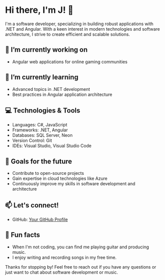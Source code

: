 # Hi there, I'm J! 👋

I'm a software developer, specializing in building robust applications with .NET and Angular. With a keen interest in modern technologies and software architecture, I strive to create efficient and scalable solutions.

## 🔭 I’m currently working on
- Angular web applications for online gaming communities

## 🌱 I’m currently learning
- Advanced topics in .NET development
- Best practices in Angular application architecture

## 💻 Technologies & Tools
- Languages: C#, JavaScript
- Frameworks: .NET, Angular
- Databases: SQL Server, Neon
- Version Control: Git
- IDEs: Visual Studio, Visual Studio Code

## 🚀 Goals for the future
- Contribute to open-source projects
- Gain expertise in cloud technologies like Azure
- Continuously improve my skills in software development and architecture

## 📫 Let's connect!
- GitHub: [Your GitHub Profile](https://github.com/jdarkstartechnology)

## 🎸 Fun facts
- When I'm not coding, you can find me playing guitar and producing music.
- I enjoy writing and recording songs in my free time.

Thanks for stopping by! Feel free to reach out if you have any questions or just want to chat about software development or music.
